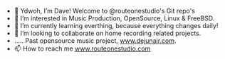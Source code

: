 - 👋 Ydwoh, I’m Dave! Welcome to @routeonestudio's Git repo's
- 👀 I’m interested in Music Production, OpenSource, Linux & FreeBSD.
- 🌱 I’m currently learning everthing, because everything changes daily!
- 💞️ I’m looking to collaborate on home recording related projects. 
-    ..... Past opensource music project, www.dejunair.com.
- 📫 How to reach me www.routeonestudio.com 

<!---
routeonestudio/routeonestudio is a ✨ special ✨ repository because its `README.md` (this file) appears on your GitHub profile.
You can click the Preview link to take a look at your changes.
--->
